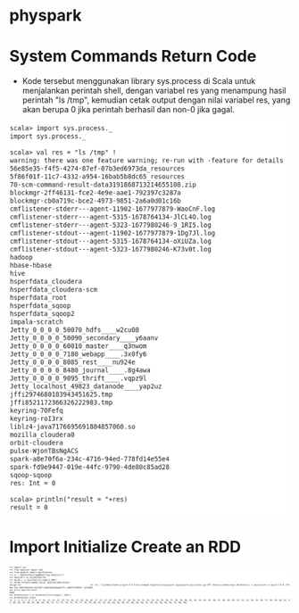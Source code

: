 # physpark

# System Commands Return Code
  - Kode tersebut menggunakan library sys.process di Scala untuk menjalankan perintah shell, dengan variabel res yang menampung hasil perintah "ls /tmp", kemudian cetak output dengan nilai variabel res, yang akan berupa 0 jika perintah berhasil dan non-0 jika gagal.
  
![images]( images/Executing_system.png )

# Import Initialize Create an RDD

![images]( images/import_Initialize_Create_an_RDD.png )
